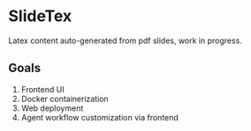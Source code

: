 # SlideTex
Latex content auto-generated from pdf slides, work in progress.

## Goals
1. Frontend UI
2. Docker containerization
3. Web deployment
4. Agent workflow customization via frontend
